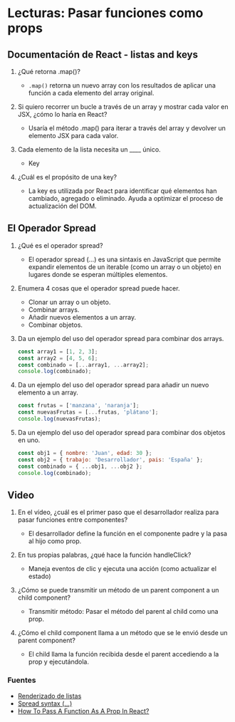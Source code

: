 # Lecturas: Pasar funciones como props

## Documentación de React - listas and keys

1. ¿Qué retorna .map()?
    - `.map()` retorna un nuevo array con los resultados de aplicar una función a cada elemento del array original.

2. Si quiero recorrer un bucle a través de un array y mostrar cada valor en JSX, ¿cómo lo haría en React?
    - Usaría el método .map() para iterar a través del array y devolver un elemento JSX para cada valor.

3. Cada elemento de la lista necesita un ____ único.
    - Key

4. ¿Cuál es el propósito de una key?
    - La key es utilizada por React para identificar qué elementos han cambiado, agregado o eliminado. Ayuda a optimizar el proceso de actualización del DOM.

## El Operador Spread

1. ¿Qué es el operador spread?
    - El operador spread (...) es una sintaxis en JavaScript que permite expandir elementos de un iterable (como un array o un objeto) en lugares donde se esperan múltiples elementos.

2. Enumera 4 cosas que el operador spread puede hacer.
    - Clonar un array o un objeto.
    - Combinar arrays.
    - Añadir nuevos elementos a un array.
    - Combinar objetos.

3. Da un ejemplo del uso del operador spread para combinar dos arrays.

     ```js
    const array1 = [1, 2, 3];
    const array2 = [4, 5, 6];
    const combinado = [...array1, ...array2];
    console.log(combinado);
    ```

4. Da un ejemplo del uso del operador spread para añadir un nuevo elemento a un array.

    ```js
    const frutas = ['manzana', 'naranja'];
    const nuevasFrutas = [...frutas, 'plátano'];
    console.log(nuevasFrutas);
    ```

5. Da un ejemplo del uso del operador spread para combinar dos objetos en uno.

    ```js
    const obj1 = { nombre: 'Juan', edad: 30 };
    const obj2 = { trabajo: 'Desarrollador', pais: 'España' };
    const combinado = { ...obj1, ...obj2 };
    console.log(combinado);
    ```

## Video

1. En el vídeo, ¿cuál es el primer paso que el desarrollador realiza para pasar funciones entre componentes?
    - El desarrollador define la función en el componente padre y la pasa al hijo como prop.

2. En tus propias palabras, ¿qué hace la función handleClick?
    - Maneja eventos de clic y ejecuta una acción (como actualizar el estado)

3. ¿Cómo se puede transmitir un método de un parent component a un child component?
    - Transmitir método: Pasar el método del parent al child como una prop.

4. ¿Cómo el child component llama a un método que se le envió desde un parent component?
    - El child llama la función recibida desde el parent accediendo a la prop y ejecutándola.

### Fuentes

- [Renderizado de listas](https://es.react.dev/learn#rendering-lists)
- [Spread syntax (...)](https://developer.mozilla.org/en-US/docs/Web/JavaScript/Reference/Operators/Spread_syntax)
- [How To Pass A Function As A Prop In React?](https://www.youtube.com/watch?v=n-6i_WGIOKE)
